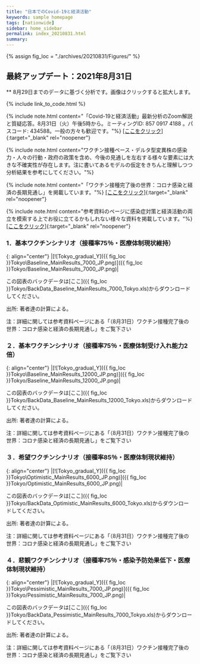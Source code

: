 ```yaml
---
title: "日本でのCovid-19と経済活動"
keywords: sample homepage
tags: [nationwide]
sidebar: home_sidebar
permalink: index_20210831.html
summary:
---
```


{% assign fig_loc = "./archives/20210831/Figures/" %}

## 最終アップデート：2021年8月31日
** 8月29日までのデータに基づく分析です。画像はクリックすると拡大します。

{% include link_to_code.html %}

{% include note.html content="「Covid-19と経済活動」最新分析のZoom解説と質疑応答。8月31日（火）午後5時から。ミーティングID: 857 0917 4188 。パスコード: 434588。一般の方々も歓迎です。"%}
[[ここをクリック]](https://u-tokyo-ac-jp.zoom.us/j/85709174188?pwd=cm5pTjJ0ZU9nelpWUkU3N2tyOGZLZz09){:target="_blank" rel="noopener"}

{% include note.html content="ワクチン接種ペース・デルタ型変異株の感染力・人々の行動・政府の政策を含め、今後の見通しを左右する様々な要素には大きな不確実性が存在します。注に書いてあるモデルの仮定をきちんと理解しつつ分析結果を参考にしてください。"%}

{% include note.html content="「ワクチン接種完了後の世界：コロナ感染と経済の長期見通し」を掲載しています。"%}
 [[ここをクリック]](./files/FujiiNakata_LongTermOutlook_20210831.pdf){:target="_blank" rel="noopener"}

{% include note.html content="参考資料のページに感染症対策と経済活動の両立を模索する上でお役に立てるかもしれない様々な資料を掲載しています。"%}
[[ここをクリック]](https://covid19outputjapan.github.io/JP/resources.html){:target="_blank" rel="noopener"}







<!-- {% include note.html content="東京・大阪での「気の引き締まりシナリオ」では「蔓延防止措置法」の効果で実効再生産数が、今後6週間それぞれ基本シナリオの約0.9倍・0.8倍となることを仮定しています。"%} -->

<!-- {% include note.html content="「我々のモデル分析を参考にする際に心に留めてほしい3つの事」を掲載しています。"%}
[[ここをクリック]](https://covid19outputjapan.github.io/JP/disclaimer.html){:target="_blank" rel="noopener"} -->


<!-- {% include note.html content="「変異株シナリオ」、「変異株分析の政策含意」を参考資料に掲載しています。"%}
[[ここをクリック]](./files/FujiiNakata_Slides_20210330_variants.pdf){:target="_blank" rel="noopener"}
[[ここをクリック]](./files/FujiiNakata_Slides_20210404_variants.pdf){:target="_blank" rel="noopener"} -->

<!-- {% include note.html content="今週からは、経済活動の回復先を「昨年の秋頃のレベル」ではなく「昨年の秋頃を少し上回るレベル」に変更しました。具体的には、回復先を「昨年の9-11月の平均GDP」から「昨年の10-11月の平均GDPより（Reference levelからの乖離のスペースで計算すると）2割、もしくは3割高いレベル」に変更しました。この変更は、V-RESAS等のデータによると、今年1月の経済活動の落ち込みは先週までに我々が想定していたよりも小幅であった考えられることを考慮し、1月-3月の都道府県別GDPの計算方法を変更したことを反映しています。"%} -->



<!-- {% include note.html content="時間的制約により、今週から愛知・福岡の分析はストップします。リクエストがあれば再開を検討します。"%} -->

<!-- {% include note.html content="都道府県別月次GDPの計算方法を変更しました。今までは第三次産業活動指数、鉱工業生産指数、Google Mobility Indexに頼っていましたが、今週からは地域別支出総合指数・V-RESASデータも利用しています。計算方法の詳細は、後日時間に余裕が出来た際に論文として発表する予定です。"%} -->







### 1．基本ワクチンシナリオ（接種率75％・医療体制現状維持）

{: align="center"}
|[![Tokyo_gradual_Y]({{ fig_loc }}Tokyo\Baseline_MainResults_7000_JP.png)]({{ fig_loc }}Tokyo/Baseline_MainResults_7000_JP.png)|

この図表のバックデータは[ここ]({{ fig_loc }}Tokyo/BackData_Baseline_MainResults_7000_Tokyo.xls)からダウンロードしてください。

出所: 著者達の計算による。<br>

注：詳細に関しては参考資料ページにある「（8月31日）ワクチン接種完了後の世界：コロナ感染と経済の長期見通し」をご覧下さい

### ２．基本ワクチンシナリオ（接種率75％・医療体制受け入れ能力2倍）

{: align="center"}
|[![Tokyo_gradual_Y]({{ fig_loc }}Tokyo\Baseline_MainResults_12000_JP.png)]({{ fig_loc }}Tokyo/Baseline_MainResults_12000_JP.png)|

この図表のバックデータは[ここ]({{ fig_loc }}Tokyo/BackData_Baseline_MainResults_12000_Tokyo.xls)からダウンロードしてください。

出所: 著者達の計算による。<br>

注：詳細に関しては参考資料ページにある「（8月31日）ワクチン接種完了後の世界：コロナ感染と経済の長期見通し」をご覧下さい

### ３．希望ワクチンシナリオ（接種率85％・医療体制現状維持）

{: align="center"}
|[![Tokyo_gradual_Y]({{ fig_loc }}Tokyo\Optimistic_MainResults_6000_JP.png)]({{ fig_loc }}Tokyo/Optimistic_MainResults_6000_JP.png)|

この図表のバックデータは[ここ]({{ fig_loc }}Tokyo/BackData_Optimistic_MainResults_6000_Tokyo.xls)からダウンロードしてください。

出所: 著者達の計算による。<br>

注：詳細に関しては参考資料ページにある「（8月31日）ワクチン接種完了後の世界：コロナ感染と経済の長期見通し」をご覧下さい

### ４．悲観ワクチンシナリオ（接種率75％・感染予防効果低下・医療体制現状維持）

{: align="center"}
|[![Tokyo_gradual_Y]({{ fig_loc }}Tokyo\Pessimistic_MainResults_7000_JP.png)]({{ fig_loc }}Tokyo/Pessimistic_MainResults_7000_JP.png)|

この図表のバックデータは[ここ]({{ fig_loc }}Tokyo/BackData_Pessimistic_MainResults_7000_Tokyo.xls)からダウンロードしてください。

出所: 著者達の計算による。<br>

注：詳細に関しては参考資料ページにある「（8月31日）ワクチン接種完了後の世界：コロナ感染と経済の長期見通し」をご覧下さい

